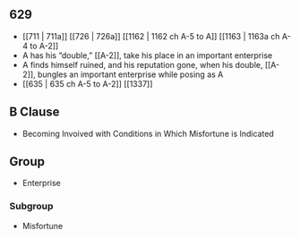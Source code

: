 ## 629
- [[711 | 711a]] [[726 | 726a]] [[1162 | 1162 ch A-5 to A]] [[1163 | 1163a ch A-4 to A-2]] 
- A has his “double,” [[A-2]], take his place in an important enterprise
- A finds himself ruined, and his reputation gone, when his double, [[A-2]], bungles an important enterprise while posing as A
- [[635 | 635 ch A-5 to A-2]] [[1337]] 

## B Clause
- Becoming Invoived with Conditions in Which Misfortune is Indicated

## Group
- Enterprise

### Subgroup
- Misfortune


